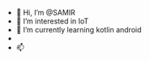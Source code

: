 - 👋 Hi, I’m @SAMIR 
- 👀 I’m interested in IoT
- 🌱 I’m currently learning kotlin android
- 
- 📫 

<!---
SAMIRDEVOAM/SAMIRDEVOAM is a ✨ special ✨ repository because its `README.md` (this file) appears on your GitHub profile.
You can click the Preview link to take a look at your changes.
--->
